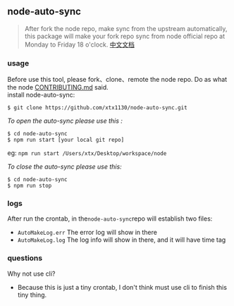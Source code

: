 ## node-auto-sync
>After fork the node repo, make sync from the upstream automatically, this package will make your fork repo sync from node official repo at Monday to Friday 18 o'clock. [中文文档](https://github.com/xtx1130/node-auto-sync/blob/master/readme_CN.md)

### usage

Before use this tool, please fork、clone、remote the node repo. Do as what the node [CONTRIBUTING.md](https://github.com/nodejs/node/blob/master/CONTRIBUTING.md#setting-up-your-local-environment) said.  
install node-auto-sync:
```shell
$ git clone https://github.com/xtx1130/node-auto-sync.git
```
*To open the auto-sync please use this :*
```shell
$ cd node-auto-sync
$ npm run start [your local git repo]
```
eg: `npm run start /Users/xtx/Desktop/workspace/node`

*To close the auto-sync please use this:*
```shell
$ cd node-auto-sync
$ npm run stop
```

### logs
After run the crontab, in the`node-auto-sync`repo will establish two files:
- `AutoMakeLog.err` The error log will show in there
- `AutoMakeLog.log` The log info will show in there, and it will have time tag

### questions
Why not use cli?  
- Because this is just a tiny crontab, I don't think must use cli to finish this tiny thing.